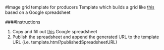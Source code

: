 #Image grid template for producers
Template which builds a grid like [this](http://www.myajc.com/sports/baseball/meet-2015-atlanta-braves/) based on a Google spreadsheet

####Instructions
1. Copy and fill out [this](https://docs.google.com/spreadsheets/d/1mEBRbM_FFk98AOuohhCbNUG4x9vNxQktYIOxxjkK-Lc/edit?usp=sharing) Google spreadsheet
2. Publish the spreadsheet and append the generated URL to the template URL (i.e. template.html?publishedSpreadsheetURL)